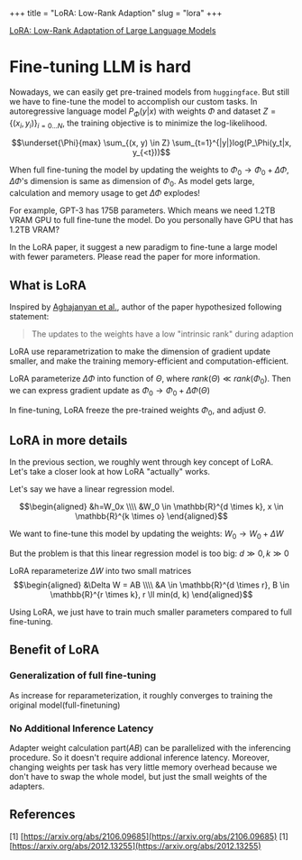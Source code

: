 +++
title = "LoRA: Low-Rank Adaption"
slug = "lora"
+++

[LoRA: Low-Rank Adaptation of Large Language Models](https://arxiv.org/abs/2106.09685)

# Fine-tuning LLM is hard

Nowadays, we can easily get pre-trained models from `huggingface`. But still we have to fine-tune the model to accomplish our custom tasks.
In autoregressive language model $P_\Phi(y|x)$ with weights $\Phi$ and dataset $Z= \{ (x_i, y_i) \}_{i=0...N}$, the training objective is to minimize the log-likelihood.

$$\underset{\Phi}{max} \sum_{(x, y) \in Z} \sum_{t=1}^{|y|}log(P_\Phi(y_t|x, y_{<t}))$$

When full fine-tuning the model by updating the weights to $\Phi_0 \rightarrow \Phi_0+\Delta\Phi$,
$\Delta \Phi$'s dimension is same as dimension of $\Phi_0$. As model gets large, calculation and memory usage to get $\Delta \Phi$ explodes!

For example, GPT-3 has 175B parameters. Which means we need 1.2TB VRAM GPU to full fine-tune the model. Do you personally have GPU that has 1.2TB VRAM?

In the LoRA paper, it suggest a new paradigm to fine-tune a large model with fewer parameters.
Please read the paper for more information.

## What is LoRA

Inspired by [Aghajanyan et al.](https://arxiv.org/abs/2012.13255), author of the paper hypothesized following statement:

> The updates to the weights have a low "intrinsic rank" during adaption

LoRA use reparametrization to make the dimension of gradient update smaller, and make the training memory-efficient and computation-efficient.

LoRA parameterize $\Delta \Phi$ into function of $\Theta$, where $rank(\Theta) \ll rank(\Phi_0)$.
Then we can express gradient update as $\Phi_0 \rightarrow \Phi_0+\Delta \Phi(\Theta)$

In fine-tuning, LoRA freeze the pre-trained weights $\Phi_0$, and adjust $\Theta$.

## LoRA in more details

In the previous section, we roughly went through key concept of LoRA. Let's take a closer look at how LoRA "actually" works.

Let's say we have a linear regression model.

$$\begin{aligned}
&h=W_0x \\\\
&W_0 \in \mathbb{R}^{d \times k}, x \in \mathbb{R}^{k \times o}
\end{aligned}$$

We want to fine-tune this model by updating the weights: $W_0 \rightarrow W_0 + \Delta W$

But the problem is that this linear regression model is too big: $d \gg 0, k \gg 0$

LoRA reparameterize $\Delta W$ into two small matrices
$$\begin{aligned}
&\Delta W = AB \\\\
&A \in \mathbb{R}^{d \times r}, B \in \mathbb{R}^{r \times k}, r \ll min(d, k)
\end{aligned}$$

Using LoRA, we just have to train much smaller parameters compared to full fine-tuning.

## Benefit of LoRA

### Generalization of full fine-tuning

As  increase for reparameterization, it roughly converges to training the original model(full-finetuning)

### No Additional Inference Latency

Adapter weight calculation part($AB$) can be parallelized with the inferencing procedure. So it doesn't require addional inference latency.
Moreover, changing weights per task has very little memory overhead because we don't have to swap the whole model, but just the small weights of the adapters.

## References

[1] [https://arxiv.org/abs/2106.09685](https://arxiv.org/abs/2106.09685)
[1] [https://arxiv.org/abs/2012.13255](https://arxiv.org/abs/2012.13255)
